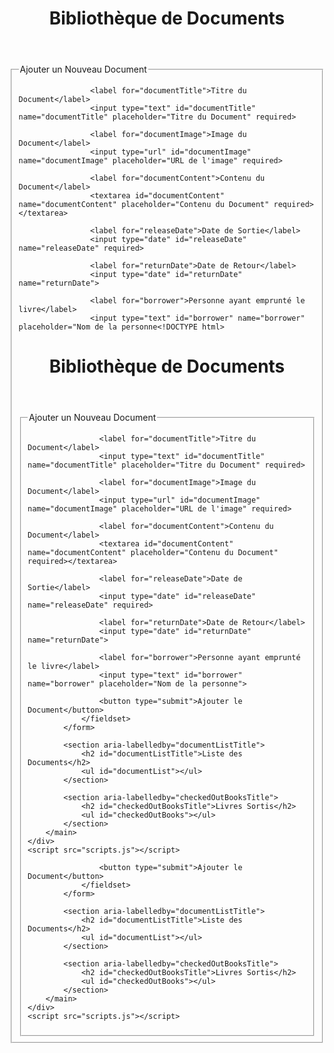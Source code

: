 <!DOCTYPE html>
<html lang="fr">
<head>
    <meta charset="UTF-8">
    <meta name="viewport" content="width=device-width, initial-scale=1.0">
    <title>Bibliothèque de Documents</title>
    <link rel="stylesheet" href="styles.css">
</head>
<body>
    <div class="container">
        <header>
            <h1>Bibliothèque de Documents</h1>
        </header>
        <main>
            <form id="documentForm" aria-labelledby="formTitle">
                <fieldset>
                    <legend id="formTitle">Ajouter un Nouveau Document</legend>
                    
                    <label for="documentTitle">Titre du Document</label>
                    <input type="text" id="documentTitle" name="documentTitle" placeholder="Titre du Document" required>
                    
                    <label for="documentImage">Image du Document</label>
                    <input type="url" id="documentImage" name="documentImage" placeholder="URL de l'image" required>
                    
                    <label for="documentContent">Contenu du Document</label>
                    <textarea id="documentContent" name="documentContent" placeholder="Contenu du Document" required></textarea>
                    
                    <label for="releaseDate">Date de Sortie</label>
                    <input type="date" id="releaseDate" name="releaseDate" required>
                    
                    <label for="returnDate">Date de Retour</label>
                    <input type="date" id="returnDate" name="returnDate">
                    
                    <label for="borrower">Personne ayant emprunté le livre</label>
                    <input type="text" id="borrower" name="borrower" placeholder="Nom de la personne<!DOCTYPE html>
<html lang="fr">
<head>
    <meta charset="UTF-8">
    <meta name="viewport" content="width=device-width, initial-scale=1.0">
    <title>Bibliothèque de Documents</title>
    <link rel="stylesheet" href="styles.css">
</head>
<body>
    <div class="container">
        <header>
            <h1>Bibliothèque de Documents</h1>
        </header>
        <main>
            <form id="documentForm" aria-labelledby="formTitle">
                <fieldset>
                    <legend id="formTitle">Ajouter un Nouveau Document</legend>
                    
                    <label for="documentTitle">Titre du Document</label>
                    <input type="text" id="documentTitle" name="documentTitle" placeholder="Titre du Document" required>
                    
                    <label for="documentImage">Image du Document</label>
                    <input type="url" id="documentImage" name="documentImage" placeholder="URL de l'image" required>
                    
                    <label for="documentContent">Contenu du Document</label>
                    <textarea id="documentContent" name="documentContent" placeholder="Contenu du Document" required></textarea>
                    
                    <label for="releaseDate">Date de Sortie</label>
                    <input type="date" id="releaseDate" name="releaseDate" required>
                    
                    <label for="returnDate">Date de Retour</label>
                    <input type="date" id="returnDate" name="returnDate">
                    
                    <label for="borrower">Personne ayant emprunté le livre</label>
                    <input type="text" id="borrower" name="borrower" placeholder="Nom de la personne">
                    
                    <button type="submit">Ajouter le Document</button>
                </fieldset>
            </form>
            
            <section aria-labelledby="documentListTitle">
                <h2 id="documentListTitle">Liste des Documents</h2>
                <ul id="documentList"></ul>
            </section>
            
            <section aria-labelledby="checkedOutBooksTitle">
                <h2 id="checkedOutBooksTitle">Livres Sortis</h2>
                <ul id="checkedOutBooks"></ul>
            </section>
        </main>
    </div>
    <script src="scripts.js"></script>
</body>
</html>
                    
                    <button type="submit">Ajouter le Document</button>
                </fieldset>
            </form>
            
            <section aria-labelledby="documentListTitle">
                <h2 id="documentListTitle">Liste des Documents</h2>
                <ul id="documentList"></ul>
            </section>
            
            <section aria-labelledby="checkedOutBooksTitle">
                <h2 id="checkedOutBooksTitle">Livres Sortis</h2>
                <ul id="checkedOutBooks"></ul>
            </section>
        </main>
    </div>
    <script src="scripts.js"></script>
</body>
</html>
